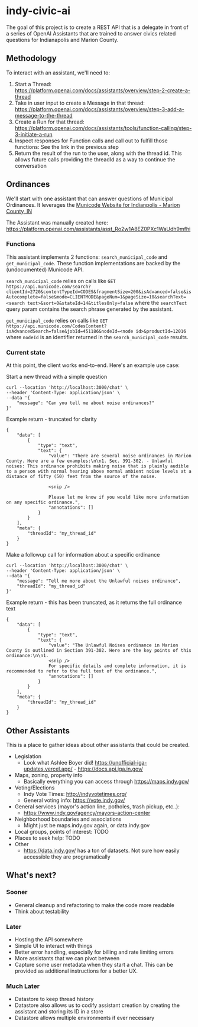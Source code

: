 # indy-civic-ai

The goal of this project is to create a REST API that is a delegate in front of a series of OpenAI Assistants that are trained to answer civics related questions for Indianapolis and Marion County.

## Methodology
To interact with an assistant, we'll need to:

1. Start a Thread: https://platform.openai.com/docs/assistants/overview/step-2-create-a-thread
1. Take in user input to create a Message in that thread: https://platform.openai.com/docs/assistants/overview/step-3-add-a-message-to-the-thread
1. Create a Run for that thread: https://platform.openai.com/docs/assistants/tools/function-calling/step-3-initiate-a-run
1. Inspect responses for Function calls and call out to fulfill those functions: See the link in the previous step
1. Return the result of the run to the user, along with the thread id. This allows future calls providing the threadId as a way to continue the conversation


## Ordinances

We'll start with one assistant that can answer questions of Municipal Ordinances. It leverages the [Municode Website for Indianpolis - Marion County, IN](https://library.municode.com/in/indianapolis_-_marion_county/codes/code_of_ordinances)

The Assistant was manually created here: https://platform.openai.com/assistants/asst_Ro2w1A8EZ0PXc1WaUdh9mfhi

### Functions

This assistant implements 2 functions: `search_municipal_code` and `get_municipal_code`. These function implementations are backed by the (undocumented) Municode API. 

`search_municipal_code` relies on calls like `GET https://api.municode.com/search?clientId=2720&contentTypeId=CODES&fragmentSize=200&isAdvanced=false&isAutocomplete=false&mode=CLIENTMODE&pageNum=1&pageSize=10&searchText=<search text>&sort=0&stateId=14&titlesOnly=false` where the `searchText` query param contains the search phrase generated by the assistant.

`get_municipal_code` relies on calls like `GET https://api.municode.com/CodesContent?isAdvancedSearch=false&jobId=451186&nodeId=<node id>&productId=12016` where `nodeId` is an identifier returned in the `search_municipal_code` results.

### Current state
At this point, the client works end-to-end. Here's an example use case:

Start a new thread with a simple question
```
curl --location 'http://localhost:3000/chat' \
--header 'Content-Type: application/json' \
--data '{
    "message": "Can you tell me about noise ordinances?"
}'
```

Example return - truncated for clarity
```
{
    "data": [
        {
            "type": "text",
            "text": {
                "value": "There are several noise ordinances in Marion County. Here are a few examples:\n\n1. Sec. 391-302. - Unlawful noises: This ordinance prohibits making noise that is plainly audible to a person with normal hearing above normal ambient noise levels at a distance of fifty (50) feet from the source of the noise.

                <snip />

                Please let me know if you would like more information on any specific ordinance.",
                "annotations": []
            }
        }
    ],
    "meta": {
        "threadId": "my_thread_id"
    }
}
```

Make a followup call for information about a specific ordinance
```
curl --location 'http://localhost:3000/chat' \
--header 'Content-Type: application/json' \
--data '{
    "message": "Tell me more about the Unlawful noises ordinance",
    "threadId": "my_thread_id"
}'
```

Example return - this has been truncated, as it returns the full ordinance text
```
{
    "data": [
        {
            "type": "text",
            "text": {
                "value": "The Unlawful Noises ordinance in Marion County is outlined in Section 391-302. Here are the key points of this ordinance:\n\n1. 
                <snip />
                For specific details and complete information, it is recommended to refer to the full text of the ordinance.",
                "annotations": []
            }
        }
    ],
    "meta": {
        "threadId": "my_thread_id"
    }
}
```

## Other Assistants
This is a place to gather ideas about other assistants that could be created.
* Legislation
  * Look what Ashlee Boyer did! https://unofficial-iga-updates.vercel.app/ - https://docs.api.iga.in.gov/
* Maps, zoning, property info
  * Basically everything you can access through https://maps.indy.gov/
* Voting/Elections
  * Indy Vote Times: http://indyvotetimes.org/
  * General voting info: https://vote.indy.gov/
* General services (mayor's action line, potholes, trash pickup, etc..):
  * https://www.indy.gov/agency/mayors-action-center
* Neighborhood boundaries and associations
  * Might just be maps.indy.gov again, or data.indy.gov
* Local groups, points of interest: TODO
* Places to seek help: TODO
* Other
  * https://data.indy.gov/ has a ton of datasets. Not sure how easily accessible they are programatically

## What's next?

### Sooner
* General cleanup and refactoring to make the code more readable
* Think about testability


### Later
* Hosting the API somewhere
* Simple UI to interact with things
* Better error handling, especially for billing and rate limiting errors
* More assistants that we can pivot between
* Capture some user metadata when they start a chat. This can be provided as additional instructions for a better UX.

### Much Later
* Datastore to keep thread history
* Datastore also allows us to codify assistant creation by creating the assistant and storing its ID in a store
* Datastore allows multiple environments if ever necessary

